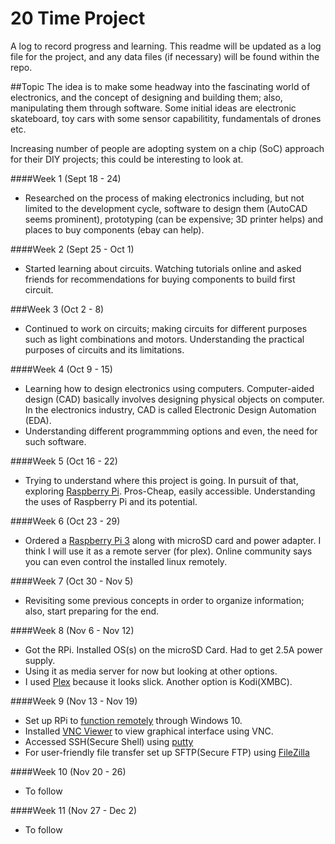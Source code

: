 # 20 Time Project 
A log to record progress and learning. This readme will be updated as a log file for the project, and any data files (if necessary) will be found within the repo. 

##Topic
The idea is to make some headway into the fascinating world of electronics, and the concept of designing and building them; also, manipulating them through software. Some initial ideas are electronic skateboard, toy cars with some sensor capabilitity, fundamentals of drones etc. 

Increasing number of people are adopting system on a chip (SoC) approach for their DIY projects; this could be interesting to look at.

####Week 1 (Sept 18 - 24)
* Researched on the process of making electronics including, but not limited to the development cycle, software to design them (AutoCAD seems prominent), prototyping (can be expensive; 3D printer helps) and places to buy components (ebay can help).

####Week 2 (Sept 25 - Oct 1)
* Started learning about circuits. Watching tutorials online and asked friends for recommendations for buying components to build first circuit.

###Week 3 (Oct 2 - 8)
* Continued to work on circuits; making circuits for different purposes such as light combinations and motors. Understanding the practical purposes of circuits and its limitations. 

####Week 4 (Oct 9 - 15)
* Learning how to design electronics using computers. Computer-aided design (CAD) basically involves designing physical objects on computer. In the electronics industry, CAD is called Electronic Design Automation (EDA).
* Understanding different programmming options and even, the need for such software.  

####Week 5 (Oct 16 - 22)
* Trying to understand where this project is going. In pursuit of that, exploring [Raspberry Pi](https://www.raspberrypi.org/). Pros-Cheap, easily accessible. Understanding the uses of Raspberry Pi and its potential.

####Week 6 (Oct 23 - 29)
* Ordered a [Raspberry Pi 3](https://www.amazon.ca/CanaKit-Raspberry-Micro-Supply-Listed/dp/B01E4HDIO4/ref=sr_1_4?s=pc&ie=UTF8&qid=1479316771&sr=1-4&keywords=raspberry+pi+3) along with microSD card and power adapter. I think I will use it as a remote server (for plex). Online community says you can even control the installed linux remotely. 

####Week 7 (Oct 30 - Nov 5)
* Revisiting some previous concepts in order to organize information; also, start preparing for the end.

####Week 8 (Nov 6 - Nov 12)
* Got the RPi. Installed OS(s) on the microSD Card. Had to get 2.5A power supply. 
* Using it as media server for now but looking at other options. 
* I used [Plex](https://pimylifeup.com/raspberry-pi-plex-server/) because it looks slick. Another option is Kodi(XMBC). 

####Week 9 (Nov 13 - Nov 19)
* Set up RPi to [function remotely](https://www.raspberrypi.org/documentation/remote-access/) through Windows 10. 
* Installed [VNC Viewer](https://www.realvnc.com/download/viewer/) to view graphical interface using VNC.
* Accessed SSH(Secure Shell) using [putty](http://www.chiark.greenend.org.uk/~sgtatham/putty/download.html)
* For user-friendly file transfer set up SFTP(Secure FTP) using [FileZilla](https://filezilla-project.org/)

####Week 10 (Nov 20 - 26)
* To follow

####Week 11 (Nov 27 - Dec 2)
* To follow
